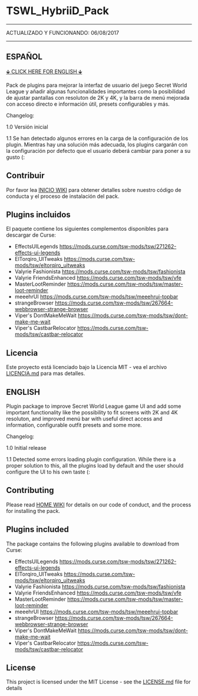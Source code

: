 # TSWL_HybriiD_Pack
___
ACTUALIZADO Y FUNCIONANDO: 06/08/2017                                         
___

## ESPAÑOL
[🡳 CLICK HERE FOR ENGLISH 🡳](https://github.com/HybriiDuo/TSWL_HybriiD_Pack/blob/master/README.md#english) 

Pack de plugins para mejorar la interfaz de usuario del juego Secret World League y añadir algunas funcionalidades importantes como la posibilidad de ajustar pantallas con resoluton de 2K y 4K, y la barra de menú mejorada con acceso directo e información útil, presets configurables y más.

Changelog:

1.0 Versión inicial

1.1 Se han detectado algunos errores en la carga de la configuración de los plugin. Mientras hay una solución más adecuada, los plugins cargarán con la configuración por defecto que el usuario deberá cambiar para poner a su gusto (:

## Contribuir

Por favor lea [INICIO WIKI](https://github.com/HybriiDuo/TSWL_HybriiD_Pack/wiki) para obtener detalles sobre nuestro código de conducta y el proceso de instalación del pack.

## Plugins incluidos
El paquete contiene los siguientes complementos disponibles para descargar de Curse: 

- EffectsUILegends https://mods.curse.com/tsw-mods/tsw/271262-effects-ui-legends
- ElTorqiro_UITweaks https://mods.curse.com/tsw-mods/tsw/eltorqiro_uitweaks
- Valyrie Fashionista https://mods.curse.com/tsw-mods/tsw/fashionista
- Valyrie FriendsEnhanced https://mods.curse.com/tsw-mods/tsw/vfe
- MasterLootReminder https://mods.curse.com/tsw-mods/tsw/master-loot-reminder
- meeehrUI https://mods.curse.com/tsw-mods/tsw/meeehrui-topbar
- strangeBrowser https://mods.curse.com/tsw-mods/tsw/267664-webbrowser-strange-browser
- Viper's DontMakeMeWait https://mods.curse.com/tsw-mods/tsw/dont-make-me-wait
- Viper's CastbarRelocator https://mods.curse.com/tsw-mods/tsw/castbar-relocator

## Licencia

Este proyecto está licenciado bajo la Licencia MIT - vea el archivo [LICENCIA.md](https://github.com/HybriiDuo/TSWL_HybriiD_Pack/blob/master/LICENCIA) para mas detalles.


## ENGLISH
Plugin package to improve Secret World League game UI and add some important functionality like the possibility to fit screens with 2K and 4K resoluton, and improved menú bar with useful direct access and information, configurable outfit presets and some more. 

Changelog:

1.0 Initial release

1.1 Detected some errors loading plugin configuration. While there is a proper solution to this, all the plugins load by default and the user should configure the UI to his own taste (:


## Contributing

Please read [HOME WIKI](https://github.com/HybriiDuo/TSWL_HybriiD_Pack/wiki) for details on our code of conduct, and the process for installing the pack.

## Plugins included
The package contains the following plugins available to download from Curse:

- EffectsUILegends https://mods.curse.com/tsw-mods/tsw/271262-effects-ui-legends
- ElTorqiro_UITweaks https://mods.curse.com/tsw-mods/tsw/eltorqiro_uitweaks
- Valyrie Fashionista https://mods.curse.com/tsw-mods/tsw/fashionista
- Valyrie FriendsEnhanced https://mods.curse.com/tsw-mods/tsw/vfe
- MasterLootReminder https://mods.curse.com/tsw-mods/tsw/master-loot-reminder
- meeehrUI https://mods.curse.com/tsw-mods/tsw/meeehrui-topbar
- strangeBrowser https://mods.curse.com/tsw-mods/tsw/267664-webbrowser-strange-browser
- Viper's DontMakeMeWait https://mods.curse.com/tsw-mods/tsw/dont-make-me-wait
- Viper's CastbarRelocator https://mods.curse.com/tsw-mods/tsw/castbar-relocator

## License

This project is licensed under the MIT License - see the [LICENSE.md](https://github.com/HybriiDuo/TSWL_HybriiD_Pack/blob/master/LICENSE) file for details

